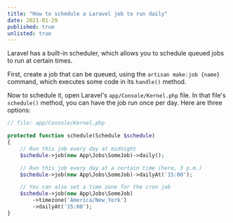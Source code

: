 ```yaml
---
title: "How to schedule a Laravel job to run daily"
date: 2021-01-29
published: true
unlisted: true
---
```


Laravel has a built-in scheduler, which allows you to schedule queued jobs to run at certain times.

First, create a job that can be queued, using the `artisan make:job {name}` command, which executes some code in its `handle()` method.

Now to schedule it, open Laravel's `app/Console/Kernel.php` file. In that file's `schedule()` method, you can have the job run once per day. Here are three options:

```php
// file: app/Console/Kernel.php

protected function schedule(Schedule $schedule)
{
    // Run this job every day at midnight
    $schedule->job(new App\Jobs\SomeJob)->daily();

    // Run this job every day at a certain time (here, 3 p.m.)
    $schedule->job(new App\Jobs\SomeJob)->dailyAt('15:00');

    // You can also set a time zone for the cron job
    $schedule->job(new App\Jobs\SomeJob)
        ->timezone('America/New_York')
        ->dailyAt('15:00');
}
```
